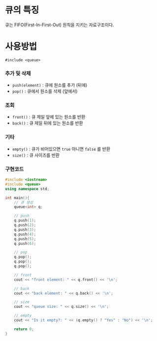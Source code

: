 # 큐의 특징 
큐는 FIFO(First-In-First-Out) 원칙을 지키는 자료구조이다.

# 사용방법
`#include <queue>` 

### 추가 및 삭제
- `push(element)` : 큐에 원소를 추가 (뒤에)
- `pop()` : 큐에서 원소를 삭제 (앞에서)

### 조회
- `front()` : 큐 제일 앞에 있는 원소를 반환
- `back()` : 큐 제일 뒤에 있는 원소를 반환

### 기타
- `empty()` : 큐가 비어있으면 `true` 아니면 `false` 를 반환
- `size()` : 큐 사이즈를 반환


### 구현코드
```c++
#include <iostream>
#include <queue>
using namespace std;

int main(){
    // 큐 생성
    queue<int> q;

    // push
    q.push(1);
    q.push(2);
    q.push(3);
    q.push(4);
    q.push(5);
    q.push(6);

    // pop
    q.pop();
    q.pop();
    q.pop();

    // front
    cout << "front element: " << q.front() << '\n';

    // back
    cout << "back element: " << q.back() << '\n';

    // size
    cout << "queue size: " << q.size() << '\n';

    // empty
    cout << "Is it empty?: " << (q.empty() ? "Yes" : "No") << '\n';

    return 0;
}
```
